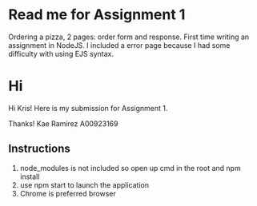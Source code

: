 # Read me for Assignment 1 #
Ordering a pizza, 2 pages: order form and response. First time writing an assignment in NodeJS. 
I included a error page because I had some difficulty with using EJS syntax.

# Hi # 
Hi Kris!
Here is my submission for Assignment 1.

Thanks!
Kae Ramirez
A00923169

## Instructions ##
1. node_modules is not included so open up cmd in the root and npm install
2. use npm start to launch the application
3. Chrome is preferred browser